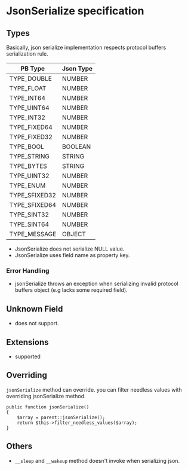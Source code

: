 # JsonSerialize specification

## Types

Basically, json serialize implementation respects protocol buffers serialization rule.

| PB Type     | Json Type |
|-------------|-----------|
|TYPE_DOUBLE  | NUMBER    |
|TYPE_FLOAT   | NUMBER    |
|TYPE_INT64   | NUMBER    |
|TYPE_UINT64  | NUMBER    |
|TYPE_INT32   | NUMBER    |
|TYPE_FIXED64 | NUMBER    |
|TYPE_FIXED32 | NUMBER    |
|TYPE_BOOL    | BOOLEAN   |
|TYPE_STRING  | STRING    |
|TYPE_BYTES   | STRING    |
|TYPE_UINT32  | NUMBER    |
|TYPE_ENUM    | NUMBER    |
|TYPE_SFIXED32| NUMBER    |
|TYPE_SFIXED64| NUMBER    |
|TYPE_SINT32  | NUMBER    |
|TYPE_SINT64  | NUMBER    |
|TYPE_MESSAGE | OBJECT    |

* JsonSerialize does not serialize NULL value.
* JsonSerialize uses field name as property key.

### Error Handling

* jsonSerialize throws an exception when serializing invalid protocol buffers object (e.g lacks some required field).

## Unknown Field

* does not support.

## Extensions

* supported

## Overriding

`jsonSerialize` method can override. you can filter needless values with overriding jsonSerialize method.

```
public function jsonSerialize()
{
    $array = parent::jsonSerialize();
    return $this->filter_needless_values($array);
}

```

## Others

* `__sleep` and `__wakeup` method doesn't invoke when serializing json.
